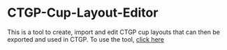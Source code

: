 # CTGP-Cup-Layout-Editor
This is a tool to create, import and edit CTGP cup layouts that can then be exported and used in CTGP.
To use the tool, [click here](https://forgottenice.github.io/CTGP-Cup-Layout-Editor)

